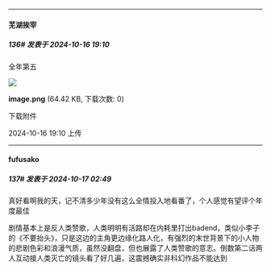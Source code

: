 ﻿
*****

####  芜湖挨宰  
##### 136#       发表于 2024-10-16 19:10

全年第五

<img src="https://img.saraba1st.com/forum/202410/16/191014eoeex5afx822afqj.png" referrerpolicy="no-referrer">

<strong>image.png</strong> (64.42 KB, 下载次数: 0)

下载附件

2024-10-16 19:10 上传


*****

####  fufusako  
##### 137#       发表于 2024-10-17 02:49

真好看啊我的天，记不清多少年没有这么全情投入地看番了，个人感觉有望评个年度最佳

剧情基本上是反人类赞歌，人类明明有活路却在内耗里打出badend，类似小李子的《不要抬头》，只是这边的主角更边缘化路人化，有强烈的末世背景下的小人物的悲剧色彩和浪漫气质，虽然没翻盘，但也展露了人类赞歌的意志。倒数第二话两人互动接人类灭亡的镜头看了好几遍，这震撼确实非科幻作品不能达到

